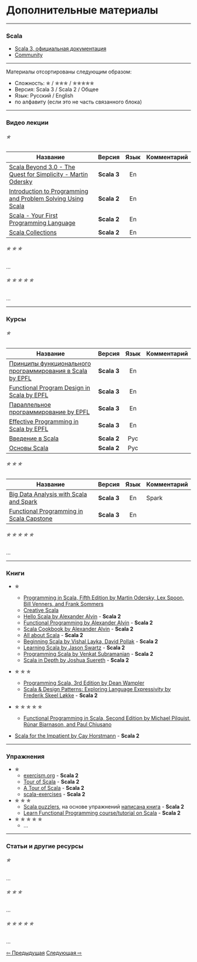 # Дополнительные материалы

--- 

### Scala
- [Scala 3, официальная документация](https://docs.scala-lang.org/scala3/book/introduction.html)
- [Community](https://scala-lang.org/community/)

---

Материалы отсортированы следующим образом:
- Сложность: &#10031; / &#10031;&#10031;&#10031; / &#10031;&#10031;&#10031;&#10031;&#10031;
- Версия: Scala 3 / Scala 2 / Общее
- Язык: Русский / English
- по алфавиту (если это не часть связанного блока)

---

### Видео лекции

###### &#10031;

| Название                                                                                                                                           |   Версия    | Язык | Комментарий |
|----------------------------------------------------------------------------------------------------------------------------------------------------|:-----------:|:----:|-------------|
| [Scala Beyond 3.0 - The Quest for Simplicity - Martin Odersky](https://www.youtube.com/watch?v=NXTjnowBx-c)                                        | **Scala 3** |  En  |             |
| [Introduction to Programming and Problem Solving Using Scala](https://www.youtube.com/watch?v=V-wKBH-gUeo&list=PLLMXbkbDbVt9z5dcm7uRgG3Fhw3u9LKoF) | **Scala 2** |  En  |             |
| [Scala - Your First Programming Language](https://www.youtube.com/playlist?list=PLJGDHERh23x-YBJ8LmYU_IGBFflvsKfLu)                                | **Scala 2** |  En  |             |
| [Scala Collections](https://www.youtube.com/playlist?list=PLJGDHERh23x-4bTASKbtwhhAuP6rYQJqE)                                                      | **Scala 2** |  En  |             |


###### &#10031; &#10031; &#10031;

...

###### &#10031; &#10031; &#10031; &#10031; &#10031;

...

--- 

### Курсы

###### &#10031;

| Название                                                                                                                 |   Версия    | Язык | Комментарий |
|--------------------------------------------------------------------------------------------------------------------------|:-----------:|:----:|-------------|
| [Принципы функционального программирования в Scala by EPFL](https://www.coursera.org/learn/scala-functional-programming) | **Scala 3** |  En  |             |
| [Functional Program Design in Scala by EPFL](https://www.coursera.org/learn/scala-functional-program-design)             | **Scala 3** |  En  |             |
| [Параллельное программирование by EPFL](https://www.coursera.org/learn/scala-parallel-programming)                       | **Scala 3** |  En  |             |
| [Effective Programming in Scala by EPFL](https://www.coursera.org/learn/effective-scala)                                 | **Scala 3** |  En  |             |
| [Введение в Scala](https://stepik.org/course/16243/promo)                                                                | **Scala 2** | Рус  |             |
| [Основы Scala](https://stepik.org/course/89974/promo)                                                                    | **Scala 2** | Рус  |             |

###### &#10031; &#10031; &#10031;

| Название                                                                                       |   Версия    | Язык | Комментарий |
|------------------------------------------------------------------------------------------------|:-----------:|:----:|-------------|
| [Big Data Analysis with Scala and Spark](https://www.coursera.org/learn/scala-spark-big-data)  | **Scala 3** |  En  | Spark       |
| [Functional Programming in Scala Capstone](https://www.coursera.org/learn/scala-capstone)      | **Scala 3** |  En  |             |


###### &#10031; &#10031; &#10031; &#10031; &#10031;

...

---

### Книги
- &#10031;
  - [Programming in Scala, Fifth Edition by Martin Odersky, Lex Spoon, Bill Venners, and Frank Sommers](https://www.artima.com/shop/programming_in_scala_5ed)
  - [Creative Scala](https://www.creativescala.org/creative-scala.html#foreword)
  - [Hello Scala by Alexander Alvin](https://alvinalexander.com/photos/hello-scala-free-pdf-preview/) - **Scala 2**
  - [Functional Programming by Alexander Alvin](https://alvinalexander.com/photos/functional-programming-simplied-free-pdf-preview/) - **Scala 2**
  - [Scala Cookbook by Alexander Alvin](https://www.amazon.com/Scala-Cookbook-Object-Oriented-Functional-Programming-dp-1492051543/dp/1492051543?&linkCode=sl1&tag=devdaily-20&linkId=d089a7152c070d0ae50814301bb12d21&language=en_US&ref_=as_li_ss_tl) - **Scala 2**
  - [All about Scala](https://allaboutscala.com/) - **Scala 2**
  - [Beginning Scala by Vishal Layka, David Pollak](https://link.springer.com/book/10.1007/978-1-4842-0232-6) - **Scala 2**
  - [Learning Scala by Jason Swartz](https://www.oreilly.com/library/view/learning-scala/9781449368814/) - **Scala 2**
  - [Programming Scala by Venkat Subramanian](https://books.google.ru/books/about/Programming_Scala.html?id=Jq2EOwAACAAJ&redir_esc=y) - **Scala 2**
  - [Scala in Depth by Joshua Suereth](https://www.manning.com/books/scala-in-depth) - **Scala 2**
- &#10031; &#10031; &#10031;
  - [Programming Scala, 3rd Edition by Dean Wampler](https://deanwampler.github.io/books/programmingscala.html)
  - [Scala & Design Patterns: Exploring Language Expressivity by Frederik Skeel Løkke](https://www.scala-lang.org/old/sites/default/files/FrederikThesis.pdf) - **Scala 2**
- &#10031; &#10031; &#10031; &#10031; &#10031;
  - [Functional Programming in Scala, Second Edition by Michael Pilquist, Rúnar Bjarnason, and Paul Chiusano](https://www.manning.com/books/functional-programming-in-scala-second-edition?query=Functional%20Programming%20in%20Scala,%20Second%20Edition)

- [Scala for the Impatient by Cay Horstmann](https://horstmann.com/scala/) - **Scala 2**


---

### Упражнения
- &#10031;
  - [exercism.org](https://exercism.org/tracks/scala) - **Scala 2**
  - [Tour of Scala](https://tourofscala.com/) - **Scala 2**
  - [A Tour of Scala](http://scalatutorials.com/tour/) - **Scala 2**
  - [scala-exercises](https://www.scala-exercises.org/) - **Scala 2**
- &#10031; &#10031; &#10031;
  - [Scala puzzlers](https://scalapuzzlers.com/index.html), на основе упражнений [написана книга](https://www.artima.com/shop/scala_puzzlers) - **Scala 2**
  - [Learn Functional Programming course/tutorial on Scala](https://github.com/dehun/learn-fp) - **Scala 2**
- &#10031; &#10031; &#10031; &#10031; &#10031;
  - ...

---

### Статьи и другие ресурсы

###### &#10031;

...

###### &#10031; &#10031; &#10031;

...

###### &#10031; &#10031; &#10031; &#10031; &#10031;

...


<div>
    <a href="extra">&#8678; Предыдущая</a>
    <a href="extra">Следующая &#8680;</a>
</div>
